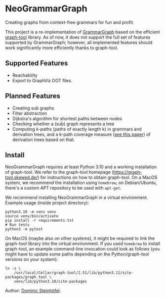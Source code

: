 # NeoGrammarGraph

Creating graphs from context-free grammars for fun and profit.

This project is a re-implementation of [GrammarGraph](https://github.com/rindPHI/GrammarGraph/)
based on the efficient [graph-tool](https://graph-tool.skewed.de/) library. As of now,
it does not support the full set of features supported by GrammarGraph; however, all
implemented features should work significantly more efficiently thanks to graph-tool.

## Supported Features

* Reachability
* Export to GraphViz DOT files.

## Planned Features

* Creating sub graphs
* Filter abstraction
* Dijkstra's algorithm for shortest paths between nodes
* Checking whether a (sub) graph represents a tree
* Computing k-paths (paths of exactly length k) in grammars and derivation trees, and a 
  k-path coverage measure ([see this paper](https://ieeexplore.ieee.org/document/8952419)) of 
  derivation trees based on that.

## Install

NeoGrammarGraph requires at least Python 3.10 and a working installation of graph-tool.
We refer to the graph-tool homepage (https://graph-tool.skewed.de/) for instructions
on how to obtain graph-tool. On a MacOS system, we recommend the installation using
`homebrew`; on Debian/Ubuntu, there's a custom APT repository to be used with `apt-get`.

We recommend installing NeoGrammarGraph in a virtual environment.
Example usage (inside project directory):

```shell
python3.10 -m venv venv
source venv/bin/activate
pip install -r requirements.txt
# Run tests
python3 -m pytest
```

On MacOS (maybe also on other systems), it might be required to link the graph-tool
library into the virtual environment. If you used `homebrew` to install graph-tool,
an example command-line invocation could look as follows (you might have to update
some paths depending on the Python/graph-tool versions on your system):

```shell
ln -s \
    /usr/local/Cellar/graph-tool/2.51/lib/python3.11/site-packages/graph_tool \
    venv/lib/python3.10/site-packages
```

Author: [Dominic Steinhöfel](https://www.dominic-steinhoefel.de).
